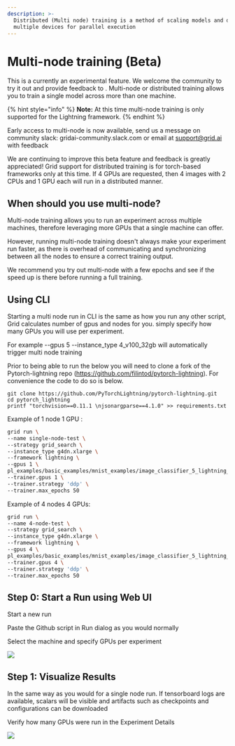 ```yaml
---
description: >-
  Distributed (Multi node) training is a method of scaling models and data to
  multiple devices for parallel execution
---
```


# Multi-node training (Beta)

This is a currently an experimental feature. We welcome the community to try it out and provide feedback to <Product email here>. Multi-node or distributed training allows you to train a single model across more than one machine.

{% hint style="info" %}
**Note:** At this time multi-node training is only supported for the Lightning framework.
{% endhint %}

Early access to multi-node is now available, send us a message on community slack: gridai-community.slack.com or email at support@grid.ai with feedback

We are continuing to improve this beta feature and feedback is greatly appreciated! Grid support for distributed training is for torch-based frameworks only at this time. If 4 GPUs are requested, then 4 images with 2 CPUs and 1 GPU each will run in a distributed manner.

## When should you use multi-node?

Multi-node training allows you to run an experiment across multiple machines, therefore leveraging more GPUs that a single machine can offer.

However, running multi-node training doesn't always make your experiment run faster, as there is overhead of communicating and synchronizing between all the nodes to ensure a correct training output.

We recommend you try out multi-node with a few epochs and see if the speed up is there before running a full training.

## Using CLI

Starting a multi node run in CLI is the same as how you run any other script, Grid calculates number of gpus and nodes for you. simply specify how many GPUs you will use per experiment.

For example --gpus 5 --instance\_type 4\_v100\_32gb will automatically trigger multi node training

Prior to being able to run the below you will need to clone a fork of the Pytorch-lightning repo (https://github.com/filintod/pytorch-lightning). For convenience the code to do so is below.

```
git clone https://github.com/PyTorchLightning/pytorch-lightning.git
cd pytorch_lightning
printf "torchvision==0.11.1 \njsonargparse==4.1.0" >> requirements.txt
```

Example of 1 node 1 GPU :

```bash
grid run \
--name single-node-test \
--strategy grid_search \
--instance_type g4dn.xlarge \
--framework lightning \
--gpus 1 \
pl_examples/basic_examples/mnist_examples/image_classifier_5_lightning_datamodule.py \
--trainer.gpus 1 \
--trainer.strategy 'ddp' \
--trainer.max_epochs 50
```

Example of 4 nodes 4 GPUs:

```bash
grid run \
--name 4-node-test \
--strategy grid_search \
--instance_type g4dn.xlarge \
--framework lightning \
--gpus 4 \
pl_examples/basic_examples/mnist_examples/image_classifier_5_lightning_datamodule.py \
--trainer.gpus 4 \
--trainer.strategy 'ddp' \
--trainer.max_epochs 50
```

## Step 0: Start a Run using Web UI

Start a new run

Paste the Github script in Run dialog as you would normally

Select the machine and specify GPUs per experiment

![](https://lh5.googleusercontent.com/SFa4W_pTQZsnAevsho_gX8VxoH9qtKfcoTB-8hsR6QECZw-Q1R7TT0ecGMYTvwIwZN7Z1kFNd7OsAI1HmreacwMLOi994u74buj0BX6GOZfeqZ59yLmQ2pGIMJPqSJJACjTpa-Ny)

## Step 1: Visualize Results

In the same way as you would for a single node run. If tensorboard logs are available, scalars will be visible and artifacts such as checkpoints and configurations can be downloaded

Verify how many GPUs were run in the Experiment Details

![](../../.gitbook/assets/multinode.png)
